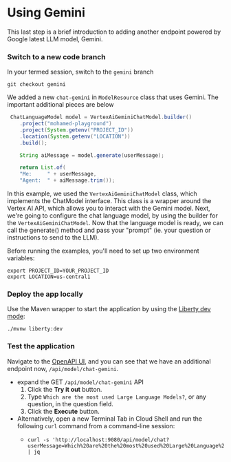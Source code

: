 # Using Gemini

This last step is a brief introduction to adding another endpoint powered by Google latest LLM model, Gemini.

### Switch to a new code branch
In your termed session, switch to the `gemini` branch
```shell
git checkout gemini
```
We added a new `chat-gemini` in `ModelResource` class that uses Gemini. The important additional pieces are below

```java
 ChatLanguageModel model = VertexAiGeminiChatModel.builder()
    .project("mohamed-playground")
    .project(System.getenv("PROJECT_ID"))
    .location(System.getenv("LOCATION"))
    .build();

    String aiMessage = model.generate(userMessage);

    return List.of(
    "Me:     " + userMessage,
    "Agent:  " + aiMessage.trim());
```
In this  example, we used the `VertexAiGeminiChatModel` class, which implements the ChatModel interface. This class is a wrapper around the Vertex AI API, which allows you to interact with the Gemini model.
Next, we're going to configure the chat language model, by using the builder for the `VertexAiGeminiChatModel`.
Now that the language model is ready, we can call the generate() method and pass your "prompt" (ie. your question or instructions to send to the LLM).

Before running the examples, you'll need to set up two environment variables:

```shell
export PROJECT_ID=YOUR_PROJECT_ID
export LOCATION=us-central1
````
### Deploy the app locally

Use the Maven wrapper to start the application by using the [Liberty dev mode](https://openliberty.io/docs/latest/development-mode.html):

```
./mvnw liberty:dev
```

### Test the application
Navigate to the [OpenAPI UI](http://localhost:9080/openapi/ui), and you can see that we have an additional endpoint now, `/api/model/chat-gemini`.

- expand the GET `/api/model/chat-gemini` API
    1. Click the **Try it out** button.
    2. Type `Which are the most used Large Language Models?`, or any question, in the question field.
    3. Click the **Execute** button.
- Alternatively, open a new Terminal Tab in Cloud Shell and run the following `curl` command from a command-line session:
    - ```
      curl -s 'http://localhost:9080/api/model/chat?userMessage=Which%20are%20the%20most%20used%20Large%20Language%20models%3F' | jq
      ```